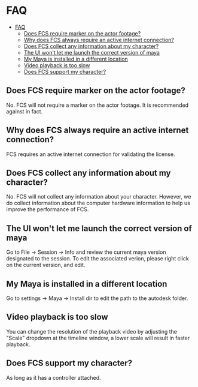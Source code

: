 <!-- # Frequently Asked Questions
1. [I cannot launch the version of Maya that I would like to use, it is disabled](#I cannot launch the version of Maya that I would like to use, it is disabled)


## I cannot launch the version of Maya that I would like to use, it is disabled -->

# FAQ
- [FAQ](#faq)
  - [Does FCS require marker on the actor footage?](#does-fcs-require-marker-on-the-actor-footage)
  - [Why does FCS always require an active internet connection?](#why-does-fcs-always-require-an-active-internet-connection)
  - [Does FCS collect any information about my character?](#does-fcs-collect-any-information-about-my-character)
  - [The UI won't let me launch the correct version of maya](#the-ui-wont-let-me-launch-the-correct-version-of-maya)
  - [My Maya is installed in a different location](#my-maya-is-installed-in-a-different-location)
  - [Video playback is too slow](#video-playback-is-too-slow)
  - [Does FCS support my character?](#does-fcs-support-my-character)
  
## Does FCS require marker on the actor footage?
No. FCS will not require a marker on the actor footage. It is recommended against in fact. 

## Why does FCS always require an active internet connection?
FCS requires an active internet connection for validating the license. 

## Does FCS collect any information about my character?
No. FCS will not collect any information about your character. However, we do collect information about the computer hardware information to help us improve the performance of FCS.

## The UI won't let me launch the correct version of maya
Go to File -> Session -> Info and review the current maya version designated to the session. To edit the associated verion, please right click on the current version, and edit. 

## My Maya is installed in a different location 
Go to settings -> Maya -> Install dir to edit the path to the autodesk folder. 

## Video playback is too slow
You can change the resolution of the playback video by adjusting the "Scale" dropdown at the timeline window, a lower scale will result in faster playback.

## Does FCS support my character?
As long as it has a controller attached. 

